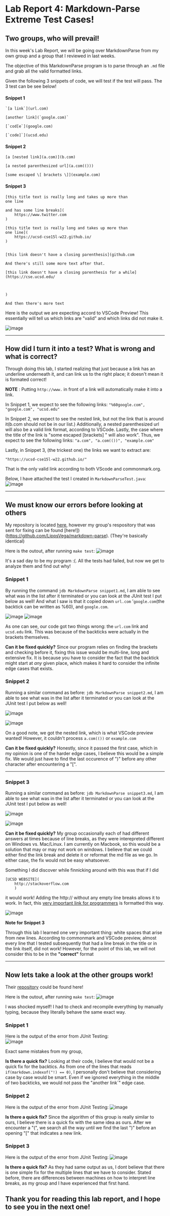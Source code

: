 # Lab Report 4: Markdown-Parse Extreme Test Cases! 

## Two groups, who will prevail! 

In this week's Lab Report, we will be going over MarkdownParse from my own group and a group that I reviewed in last weeks. 

The objective of this MarkdownParse program is to parse through an `.md` file and grab all the valid formatted links. 

Given the following 3 snippets of code, we will test if the test will pass. The 3 test can be see below! 

#### Snippet 1
```
`[a link`](url.com)

[another link](`google.com)`

[`cod[e`](google.com)

[`code]`](ucsd.edu)
```

#### Snippet 2
```
[a [nested link](a.com)](b.com)

[a nested parenthesized url](a.com(()))

[some escaped \[ brackets \]](example.com)
```

#### Snippet 3
```
[this title text is really long and takes up more than 
one line

and has some line breaks](
    https://www.twitter.com
)

[this title text is really long and takes up more than 
one line](
    https://ucsd-cse15l-w22.github.io/
)


[this link doesn't have a closing parenthesis](github.com

And there's still some more text after that.

[this link doesn't have a closing parenthesis for a while](https://cse.ucsd.edu/



)

And then there's more text
```

Here is the output we are expecting accord to VSCode Preview! This essentially will tell us which links are "valid" and which links did not make it. 

![image](snippetExpectedOutput.png)

---
 
## How did I turn it into a test? What is wrong and what is correct? 

Through doing this lab, I started realizing that just because a link has an underline underneath it, and can link us to the right place; it doesn't mean it is formated correct!

**NOTE** : Putting `http://www.` in front of a link will automatically make it into a link. 

In Snippet 1, we expect to see the following links: 
` "%60google.com", "google.com", "ucsd.edu" ` 

In Snippet 2, we expect to see the nested link, but not the link that is around it(b.com should not be in our list.) Additionally, a nested parenthesized url will also be a valid link format, according to VSCode. Lastly, the case where the title of the link is "some escaped [brackets] " will also work". Thus, we expect to see the following links: 
` "a.com", "a.com(())", "example.com" `

Lastly, in Snippet 3, (the trickest one) the links we want to extract are: 

`"https://ucsd-cse15l-w22.github.io/"`

That is the only valid link according to both VScode and commonmark.org.

Below, I have attached the test I created in `MarkdownParseTest.java`: 
![image](3snippettestin.png)


--- 



## We must know our errors before looking at others 

My repository is located [here](https://github.com/goldarluu/markdown-parse), however my group's respository that was sent for fixing can be found [here!])(https://github.com/LippsVega/markdown-parse). (They're basically identical)

Here is the outout, after running `make test`: 
![image](mymaketestmd.png)

It's a sad day to be my program :(. All the tests had failed, but now we get to analyze them and find out why! 




### Snippet 1 

By running the command 
`jdb MarkdownParse snippet1.md`, I am able to see what was in the list after it terminated or you can look at the JUnit test I put below as well! And what I saw is that it copied down `url.com` '`google.com`(the backtick can be written as %60), and `google.com`. 

![image](mysnippet1.png) 
![image](myjunittest2.png)


As one can see, our code got two things wrong: the `url.com` link and `ucsd.edu` link. This was because of the backticks were actually in the brackets themselves.


**Can it be fixed quickly?**
Since our program relies on finding the brackets and checking before it, fixing this issue would be multi-line, long and extensive fix. It is because you have to consider the fact that the backtick might start at *any* given place, which makes it hard to consider the infinite edge cases that exists. 

### Snippet 2 

Running a similar command as before:
`jdb MarkdownParse snippet2.md`, I am able to see what was in the list after it terminated or you can look at the JUnit test I put below as well! 

![image](mysnippet2.png)


![image](myjunittest2.png)

On a good note, we got the nested link, which is what VSCode preview wanted! However, it couldn't process `a.com(())` or `example.com` 

**Can it be fixed quickly?**
Honestly, since it passed the first case, which in my opinion is one of the harder edge cases, I believe this would be a simple fix. We would just have to find the last occurence of ")" before any other character  after encountering a "[".

---

### Snippet 3 


Running a similar command as before:
`jdb MarkdownParse snippet3.md`, I am able to see what was in the list after it terminated or you can look at the JUnit test I put below as well! 

![image](mysnippet3.png) 

![image](myjunittest2.png)

**Can it be fixed quickly?**
My group occasionally each of had different answers at times because of line breaks, as they were interepreted different on Windows vs. Mac/Linux. I am currently on Macbook, so this would be a solution that may or may not work on windows. I believe that we could either find the link break and delete it or reformat the md file as we go. In either case, the fix would not be easy whatsoever. 

Something I did discover while finnicking around with this was that if I did 
```
[UCSD WEBSITE]( 
    http://stackoverflow.com
    )
```
it would work! Adding the http:// without any empty line breaks allows it to work. In fact, this [very important link for programmers](
    http://stackoverflow.com
    ) is formatted this way. 


![image](snippet3cont.png)

**Note for Snippet 3**

Through this lab I learned one very important thing: white spaces that arise from new lines. According to commonmark and VSCode preview, almost every line that I tested subsequently that had a line break in the title or in the link itself, did not work! However, for the point of this lab, we will not consider this to be in the **"correct"** format

--- 

## Now lets take a look at the other groups work! 

Their [repository](https://github.com/johnsonli010801/markdown-parse) could be found here! 

Here is the outout, after running `make test`: 
![image](groupmaketestmd.png)

I was shocked myself! I had to check and recompile everything by manually typing, because they literally behave the same exact way. 


### Snippet 1 
Here is the output of the error from JUnit Testing:  
![image](junittest1.png)

Exact same mistakes from my group, 

**Is there a quick fix?** 
Looking at their code, I believe that would not be a quick fix for the backtics. As from one of the lines that reads `if(markdown.indexof("!) == 0)`, I personally don't believe that considering case by case would be smart. Even if we ignored everything in the middle of two backticks, we would not pass the "another link`" edge case. 


### Snippet 2 
Here is the output of the error from JUnit Testing: 
![image](junittest2.png)

**Is there a quick fix?** 
Since the algorithm of this group is really similar to ours, I believe there is a quick fix with the same idea as ours. After we encounter a "(", we search all the way until we find the last ")" before an opening "[" that indicates a new link. 



### Snippet 3
Here is the output of the error from JUnit Testing: 
![image](junittest3.png)


**Is there a quick fix?** 
As they had same output as us, I dont believe that there is one simple fix for the multiple lines that we have to consider. Stated before, there are differences between machines on how to interpret line breaks, as my group and I have experienced that first hand. 

## Thank you for reading this lab report, and I hope to see you in the next one! 
